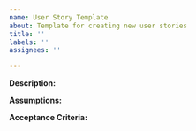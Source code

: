 ```yaml
---
name: User Story Template
about: Template for creating new user stories
title: ''
labels: ''
assignees: ''

---
```


**Description:**


**Assumptions:**


**Acceptance Criteria:**
